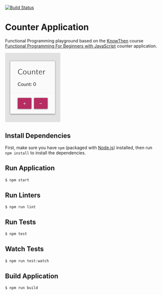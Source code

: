 [![Build Status](https://travis-ci.org/stefanfrede/knowthen-counter.svg?branch=master)](https://travis-ci.org/stefanfrede/knowthen-counter)

# Counter Application

Functional Programming playground based on the
[KnowThen](https://courses.knowthen.com) course [Functional Programming For
Beginners with JavaScript](https://courses.knowthen.com/p/functional-programming-for-beginners-with-javascript) counter application.

![Screenshot of the counter app](https://raw.githubusercontent.com/stefanfrede/knowthen-counter/master/screenshot.png)

## Install Dependencies

First, make sure you have `npm` (packaged with
[Node.js](https://nodejs.org)) installed, then run `npm install` to install the
dependencies.

## Run Application

```sh
$ npm start
```

## Run Linters

```
$ npm run lint
```

## Run Tests

```sh
$ npm test
```

## Watch Tests

```sh
$ npm run test:watch
```

## Build Application

```sh
$ npm run build
```
